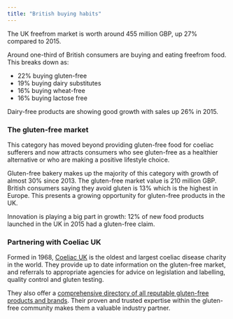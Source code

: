 ```yaml
---
title: "British buying habits"
---
```

The UK freefrom market is worth around 455 million GBP, up 27% compared to 2015.

Around one-third of British consumers are buying and eating freefrom food. This breaks down as:
- 22% buying gluten-free
- 19% buying dairy substitutes
- 16% buying wheat-free
- 16% buying lactose free

Dairy-free products are showing good growth with sales up 26% in 2015.

### The gluten-free market

This category has moved beyond providing gluten-free food for coeliac sufferers and now attracts consumers who see gluten-free as a healthier alternative or who are making a positive lifestyle choice.

Gluten-free bakery makes up the majority of this category with growth of almost 30% since 2013.  The gluten-free market value is 210 million GBP. British consumers saying they avoid gluten is 13% which is the highest in Europe. This presents a growing opportunity for gluten-free products in the UK.			

Innovation is playing a big part in  growth: 12% of new food products launched in the UK in 2015 had a gluten-free claim.	

### Partnering with Coeliac UK

Formed in 1968, [Coeliac UK](https://www.coeliac.org.uk/) is the oldest and largest coeliac disease charity in the world. They provide up to date information on the gluten-free market, and referrals to appropriate agencies for advice on legislation and labelling, quality control and gluten testing.

They also offer a [comprehensive directory of all reputable gluten-free products and brands](https://www.coeliac.org.uk/gluten-free-diet-and-lifestyle/food-shopping/food-and-drink-directory/). Their proven and trusted expertise within the gluten-free community makes them a valuable industry partner.